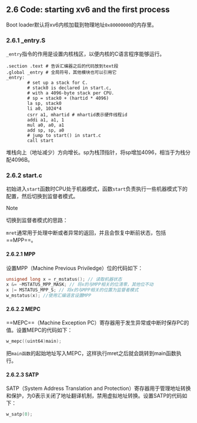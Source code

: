 ## 2.6 Code: starting xv6 and the first process

Boot loader默认将xv6内核加载到物理地址`0x80000000`的内存里。

### 2.6.1 _entry.S

`_entry`指令的作用是设置内核栈区，以便内核的C语言程序能够运行。

```assembly
.section .text # 告诉汇编器之后的代码放到text段
.global _entry # 全局符号，其他模块也可以引用它
_entry:
        # set up a stack for C.
        # stack0 is declared in start.c,
        # with a 4096-byte stack per CPU.
        # sp = stack0 + (hartid * 4096)
        la sp, stack0
        li a0, 1024*4
        csrr a1, mhartid # mhartid表示硬件线程id
        addi a1, a1, 1
        mul a0, a0, a1
        add sp, sp, a0
        # jump to start() in start.c
        call start
```

堆栈向上（地址减少）方向增长。sp为栈顶指针，将sp增加4096，相当于为栈分配4096B。

### 2.6.2 start.c

初始进入`start`函数时CPU处于机器模式，函数`start`负责执行一些机器模式下的配置，然后切换到监督者模式。

> [!note]
>
> 切换到监督者模式的思路：
>
> `mret`通常用于处理中断或者异常的返回，并且会恢复中断前状态，包括==MPP==。

#### 2.6.2.1 MPP

设置MPP（Machine Previous Priviledge）位的代码如下：

```c
unsigned long x = r_mstatus(); // 读取机器状态
x &= ~MSTATUS_MPP_MASK; // 将x的与MPP相关的位清零，其他位不动
x |= MSTATUS_MPP_S; // 将x的与MPP相关的位置为监督者模式
w_mstatus(x); //使用汇编语言设置MPP
```

#### 2.6.2.2 MEPC

==MEPC==（Machine Exception PC）寄存器用于发生异常或中断时保存PC的值。设置MEPC的代码如下：

```c
w_mepc((uint64)main);
```

把`main函数`的起始地址写入MEPC，这样执行mret之后就会跳转到main函数执行。

#### 2.6.2.3 SATP

SATP（System Address Translation and Protection）寄存器用于管理地址转换和保护，为0表示关闭了地址翻译机制，禁用虚拟地址转换。设置SATP的代码如下：

```c
w_satp(0);
```

